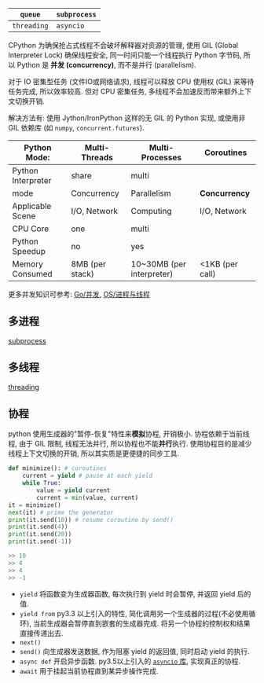 | `queue`     | `subprocess` |
| ----------- | ------------ |
| `threading` | `asyncio`             |

CPython 为确保抢占式线程不会破坏解释器对资源的管理, 使用 GIL (Global Interpreter Lock) 确保线程安全, 同一时间只能一个线程执行 Python 字节码, 所以 Python 是 **并发 (concurrency)**, 而不是并行 (parallelism).

对于 IO 密集型任务 (文件IO或网络请求), 线程可以释放 CPU 使用权 (GIL) 来等待任务完成, 所以效率较高. 但对 CPU 密集任务, 多线程不会加速反而带来额外上下文切换开销. 

解决方法有: 使用 Jython/IronPython 这样的无 GIL 的 Python 实现, 或使用非 GIL 依赖库 (如 `numpy`, `concurrent.futures`).

|  Python Mode:                  | Multi-Threads        | Multi-Processes | Coroutines |
| ------------------ | -------------------- | --------------- | ---------- |
| Python Interpreter | share                | multi           |            |
| mode               | Concurrency          | Parallelism     |   **Concurrency**         |
| Applicable Scene   | I/O, Network | Computing       | I/O, Network           |
| CPU Core           | one                  | multi           |           |
| Python Speedup     | no                   | yes             |            |
| Memory Consumed    | 8MB (per stack)                |   10~30MB (per interpreter)            |  <1KB (per call)        |

更多并发知识可参考: [Go/并发](../../Go/Go%20并发.md), [OS/进程与线程](../../../System/Process/进程与线程.md)

## 多进程

[subprocess](subprocess.md)

## 多线程

[threading](threading.md)

## 协程

python 使用生成器的"暂停-恢复"特性来**模拟**协程, 开销极小. 协程依赖于当前线程, 由于 GIL 限制, 线程无法并行, 所以协程也不能**并行**执行. 使用协程目的是减少线程上下文切换的开销, 所以其实质是更便捷的同步工具.

```python
def minimize(): # coroutines
	current = yield # pause at each yield
	while True:
		value = yield current
		current = min(value, current)
it = minimize()
next(it) # prime the generator
print(it.send(10)) # resume coroutine by send()
print(it.send(4))
print(it.send(20))
print(it.send(-1))

>> 10
>> 4
>> 4
>> -1
```

- `yield` 将函数变为生成器函数, 每次执行到 yield 时会暂停, 并返回 yield 后的值.
- `yield from` py3.3 以上引入的特性, 简化调用另一个生成器的过程(不必使用循环), 当前生成器会暂停直到嵌套的生成器完成. 将另一个协程的控制权和结果直接传递出去.
- `next()`
- `send()` 向生成器发送数据, 作为阻塞 yield 的返回值, 同时启动 yield 的执行.
- `async def` 开启异步函数. py3.5以上引入的 [`asyncio` 库](asyncio.md), 实现真正的协程.
- `await` 用于挂起当前协程直到某异步操作完成.